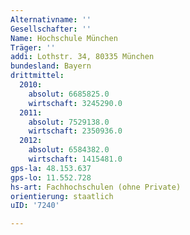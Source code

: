 ```yaml
---
Alternativname: ''
Gesellschafter: ''
Name: Hochschule München
Träger: ''
addi: Lothstr. 34, 80335 München
bundesland: Bayern
drittmittel:
  2010:
    absolut: 6685825.0
    wirtschaft: 3245290.0
  2011:
    absolut: 7529138.0
    wirtschaft: 2350936.0
  2012:
    absolut: 6584382.0
    wirtschaft: 1415481.0
gps-la: 48.153.637
gps-lo: 11.552.728
hs-art: Fachhochschulen (ohne Private)
orientierung: staatlich
uID: '7240'

---
```


